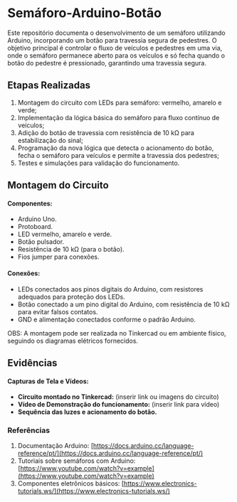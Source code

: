 
# Semáforo-Arduino-Botão

Este repositório documenta o desenvolvimento de um semáforo utilizando Arduino, incorporando um botão para travessia segura de pedestres. O objetivo principal é controlar o fluxo de veículos e pedestres em uma via, onde o semáforo permanece aberto para os veículos e só fecha quando o botão do pedestre é pressionado, garantindo uma travessia segura.

## Etapas Realizadas

1. Montagem do circuito com LEDs para semáforo: vermelho, amarelo e verde;
2. Implementação da lógica básica do semáforo para fluxo contínuo de veículos;
3. Adição do botão de travessia com resistência de 10 kΩ para estabilização do sinal;
4. Programação da nova lógica que detecta o acionamento do botão, fecha o semáforo para veículos e permite a travessia dos pedestres;
5. Testes e simulações para validação do funcionamento.

## Montagem do Circuito 

#### Componentes:

- Arduino Uno.
- Protoboard.
- LED vermelho, amarelo e verde.
- Botão pulsador.
- Resistência de 10 kΩ (para o botão).
- Fios jumper para conexões.

#### Conexões:

- LEDs conectados aos pinos digitais do Arduino, com resistores adequados para proteção dos LEDs.
- Botão conectado a um pino digital do Arduino, com resistência de 10 kΩ para evitar falsos contatos.
- GND e alimentação conectados conforme o padrão Arduino.

OBS: A montagem pode ser realizada no Tinkercad ou em ambiente físico, seguindo os diagramas elétricos fornecidos.

## Evidências

#### Capturas de Tela e Vídeos:

- **Circuito montado no Tinkercad:** (inserir link ou imagens do circuito)
- **Vídeo de Demonstração do funcionamento:** (inserir link para vídeo)
- **Sequência das luzes e acionamento do botão.**

### Referências

1. Documentação Arduino: [https://docs.arduino.cc/language-reference/pt/](https://docs.arduino.cc/language-reference/pt/)
2. Tutoriais sobre semáforos com Arduino: [https://www.youtube.com/watch?v=example](https://www.youtube.com/watch?v=example)
3. Componentes eletrônicos básicos: [https://www.electronics-tutorials.ws/](https://www.electronics-tutorials.ws/)

